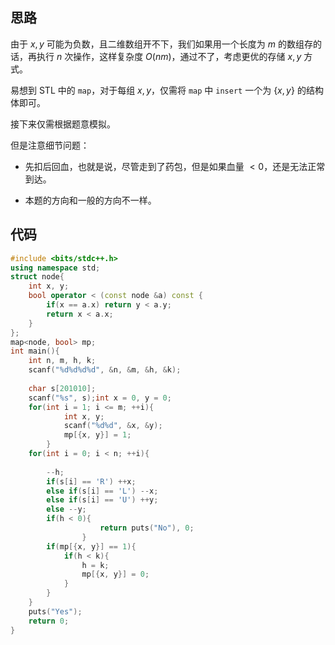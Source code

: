 ## 思路

由于 $x,y$ 可能为负数，且二维数组开不下，我们如果用一个长度为 $m$ 的数组存的话，再执行 $n$ 次操作，这样复杂度 $O(nm)$，通过不了，考虑更优的存储 $x,y$ 方式。

易想到 STL 中的 `map`，对于每组 $x,y$，仅需将 `map` 中 `insert` 一个为 $\{x,y\}$ 的结构体即可。

接下来仅需根据题意模拟。

但是注意细节问题：

- 先扣后回血，也就是说，尽管走到了药包，但是如果血量 $< 0$，还是无法正常到达。

- 本题的方向和一般的方向不一样。

## 代码

```cpp
#include <bits/stdc++.h>
using namespace std;
struct node{
	int x, y;
	bool operator < (const node &a) const {
		if(x == a.x) return y < a.y;
		return x < a.x;
	}
};
map<node, bool> mp;
int main(){
	int n, m, h, k;
	scanf("%d%d%d%d", &n, &m, &h, &k);
	
	char s[201010];
	scanf("%s", s);int x = 0, y = 0;
	for(int i = 1; i <= m; ++i){
			int x, y;
			scanf("%d%d", &x, &y);
			mp[{x, y}] = 1;
		}
	for(int i = 0; i < n; ++i){
		
		--h;
		if(s[i] == 'R') ++x;
		else if(s[i] == 'L') --x;
		else if(s[i] == 'U') ++y;
		else --y;
		if(h < 0){
					return puts("No"), 0;
				}
		if(mp[{x, y}] == 1){
			if(h < k){
				h = k;
				mp[{x, y}] = 0;
			}
		} 
	}
	puts("Yes");
	return 0;
}
```